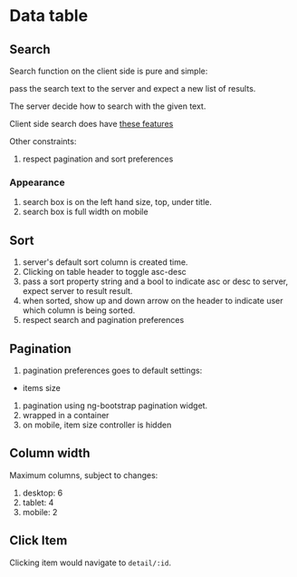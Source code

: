 # Data table

## Search

Search function on the client side is pure and simple: 

pass the search text to the server and expect a new list of results.

The server decide how to search with the given text.

Client side search does have [these features](../src/app/form/search/search.md)

Other constraints:
1. respect pagination and sort preferences

### Appearance

1. search box is on the left hand size, top, under title.
1. search box is full width on mobile
 
## Sort
1. server's default sort column is created time.
1. Clicking on table header to toggle asc-desc
1. pass a sort property string and a bool to indicate asc or desc to server, expect server to result result.
1. when sorted, show up and down arrow on the header to indicate user which column is being sorted. 
1. respect search and pagination preferences

## Pagination

1. pagination preferences goes to default settings: 
  * items size
1. pagination using ng-bootstrap pagination widget.
1. wrapped in a container
1. on mobile, item size controller is hidden


## Column width

Maximum columns, subject to changes:
1. desktop: 6
1. tablet: 4
1. mobile: 2

## Click Item

Clicking item would navigate to `detail/:id`.
